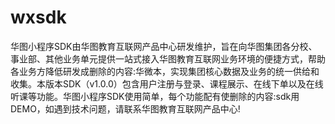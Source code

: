# wxsdk
华图小程序SDK由华图教育互联网产品中心研发维护，旨在向华图集团各分校、事业部、其他业务单元提供一站式接入华图教育互联网业务环境的便捷方式，帮助各业务方降低研发成删除的内容:华微本，实现集团核心数据及业务的统一供给和收集。本版本SDK（v1.0.0）包含用户注册与登录、课程展示、在线下单以及在线听课等功能。华图小程序SDK使用简单，每个功能配有使删除的内容:sdk用DEMO，如遇到技术问题，请联系华图教育互联网产品中心!